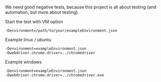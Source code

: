 We need good negative tests, because this project is all about testing (and automation, but more about testing).

Start the test with VM option

    -Denvironment=/path/to/your/exampleEnvironment.json

Example linux / ubuntu

    -Denvironment=exampleEnvironment.json
    -Dwebdriver.chrome.driver=../chromedriver

Example windows

    -Denvironment=exampleEnvironment.json
    -Dwebdriver.chrome.driver=../chromedriver.exe